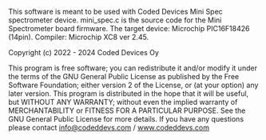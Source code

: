This software is meant to be used with Coded Devices Mini Spec spectrometer device.
mini_spec.c is the source code for the Mini Spectrometer board firmware.
The target device: Microchip PIC16F18426 (14pin).
Compiler: Microchip XC8 ver 2.45.

Copyright (c) 2022 - 2024 Coded Devices Oy

This program is free software; you can redistribute it and/or modify it under the terms of the GNU General Public License as published by the Free Software Foundation; either version 2 of the License, or (at your option) any later version. This program is distributed in the hope that it will be useful, but WITHOUT ANY WARRANTY; without even the implied warranty of MERCHANTABILITY or FITNESS FOR A PARTICULAR PURPOSE. See the GNU General Public License for more details. If you have any questions please contact info@codeddevs.com / www.codeddevs.com


